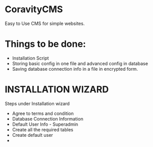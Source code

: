CoravityCMS
===========

Easy to Use CMS for simple websites.

Things to be done:
===========
* Installation Script
* Storing basic config in one file and advanced config in database
* Saving database connection info in a file in encrypted form.

INSTALLATION WIZARD
===========
Steps under Installation wizard
* Agree to terms and condition
* Database Connection Information
* Default User Info - Superadmin
* Create all the required tables
* Create default user
* 